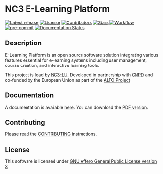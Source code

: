 # NC3 E-Learning Platform

[![Latest release](https://img.shields.io/github/release/NC3-LU/eLearning.svg?style=flat-square)](https://github.com/NC3-LU/eLearning/releases/latest)
[![License](https://img.shields.io/github/license/NC3-LU/eLearning.svg?style=flat-square)](https://www.gnu.org/licenses/agpl-3.0.html)
[![Contributors](https://img.shields.io/github/contributors/NC3-LU/eLearning.svg?style=flat-square)](https://github.com/NC3-LU/eLearning/graphs/contributors)
[![Stars](https://img.shields.io/github/stars/NC3-LU/eLearning.svg?style=flat-square)](https://github.com/NC3-LU/eLearning/stargazers)
[![Workflow](https://github.com/NC3-LU/eLearning/workflows/Python%20application%20tests/badge.svg?style=flat-square)](https://github.com/NC3-LU/eLearning/actions?query=workflow%3A%22Python+application+tests%22)
[![pre-commit](https://img.shields.io/badge/pre--commit-enabled-brightgreen?logo=pre-commit&logoColor=white)](https://github.com/pre-commit/pre-commit)
[![Documentation Status](https://readthedocs.org/projects/elearning/badge/?version=latest)](https://elearning.readthedocs.io/en/latest/?badge=latest)

## Description

E-Learning Platform  is an open source software solution integrating various features essential for e-learning systems including user management, course creation, and interactive learning tools.

This project is lead by [NC3-LU](https://www.nc3.lu).
Developed in partnership with [CNPD](https://cnpd.public.lu/en.html) and co-funded by the European Union as part of the [ALTO Project](https://ec.europa.eu/info/funding-tenders/opportunities/portal/screen/how-to-participate/org-details/999999999/project/101074915/program/43251589/details)

## Documentation

A documentation is available [here](https://elearning.readthedocs.io).
You can download the
[PDF version](https://elearning.readthedocs.io/_/downloads/en/latest/pdf/).


## Contributing

Please read the [CONTRIBUTING](CONTRIBUTING.md) instructions.


## License

This software is licensed under
[GNU Affero General Public License version 3](https://www.gnu.org/licenses/agpl-3.0.html)
